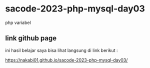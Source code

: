 # sacode-2023-php-mysql-day03
php variabel


## link github page 

ini hasil belajar saya bisa lihat langsung di link berikut :

https://nakabi01.github.io/sacode-2023-php-mysql-day03/